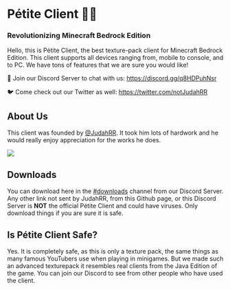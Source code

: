 # Pétite Client 👑🧱
### Revolutionizing Minecraft Bedrock Edition

Hello, this is Pétite Client, the best texture-pack client for Minecraft Bedrock Edition. This client supports all devices ranging from, mobile to console, and to PC. We have tons of features that we are sure you would like!

📣 Join our Discord Server to chat with us: https://discord.gg/q8HDPuhNsr

🐦 Come check out our Twitter as well: https://twitter.com/notJudahRR

## About Us
This client was founded by [@JudahRR](https://github.com/notJudahRR). It took him lots of hardwork and he would really enjoy appreciation for the works he does.

<a href="https://discord.com/users/983465136561991760">
  <img src="https://lanyard-profile-readme.vercel.app/api/983465136561991760"/>
</a>

## Downloads
You can download here in the [#downloads](https://discord.com/channels/983587639691210782/987462002228203611) channel from our Discord Server. Any other link not sent by JudahRR, from this Github page, or this Discord Server is **NOT** the official Pétite Client and could have viruses. Only download things if you are sure it is safe.

## Is Pétite Client Safe?
Yes. It is completely safe, as this is only a texture pack, the same things as many famous YouTubers use when playing in minigames. But we made such an advanced texturepack it resembles real clients from the Java Edition of the game. You can join our Discord to see from other people who have used the client.
